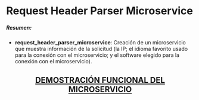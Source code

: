 # Request Header Parser Microservice

##### Resumen:
- **request_header_parser_microservice**: Creación de un microservicio que muestra información de la solicitud (la IP; el idioma favorito usado para la conexión con el microservicio; y el software elegido para la conexión con el microservicio).  

<h2 align="center"><a href="https://boilerplate-project-headerparser.antoniovalderas.repl.co/">DEMOSTRACIÓN FUNCIONAL DEL MICROSERVICIO</a></h2>

